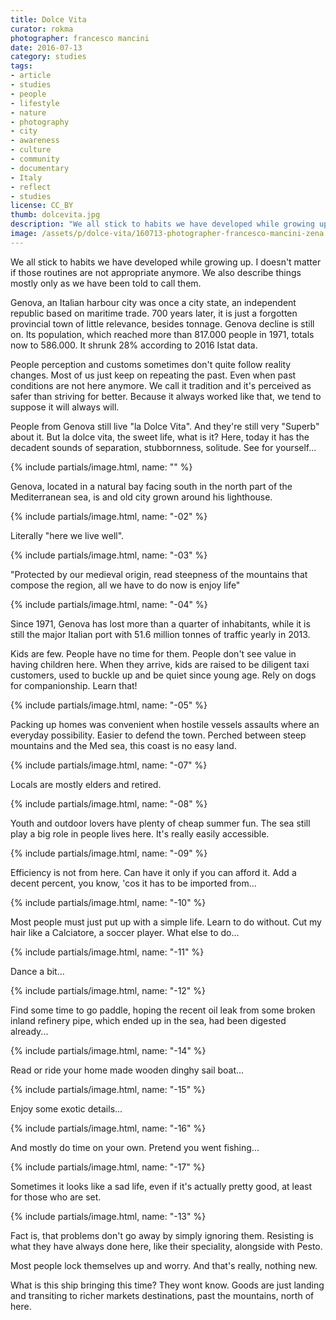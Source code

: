 ```yaml
---
title: Dolce Vita
curator: rokma
photographer: francesco mancini
date: 2016-07-13
category: studies
tags:
- article
- studies
- people
- lifestyle
- nature
- photography
- city
- awareness
- culture
- community
- documentary
- Italy
- reflect
- studies
license: CC_BY
thumb: dolcevita.jpg
description: "We all stick to habits we have developed while growing up. I doesn't matter if those routines are not appropriate anymore. We also describe things mostly only as we have been told to call them. Genova, an Italian harbour city was once a city state, 700 years later, it is just a forgotten provincial town of little relevance, besides tonnage. Genova decline is still on. Its population, which reached more than 817.000 people in 1971, totals now to 586.000. "
image: /assets/p/dolce-vita/160713-photographer-francesco-mancini-zena.jpg
---
```



We all stick to habits we have developed while growing up. I doesn't matter if those routines are not appropriate anymore. We also describe things mostly only as we have been told to call them.

Genova, an Italian harbour city was once a city state, an independent republic based on maritime trade. 700 years later, it is just a forgotten provincial town of little relevance, besides tonnage. Genova decline is still on. Its population, which reached more than 817.000 people in 1971, totals now to 586.000. It shrunk 28% according to 2016 Istat data.

People perception and customs sometimes don't quite follow reality changes. Most of us just keep on repeating the past. Even when past conditions are not here anymore. We call it tradition and it's perceived as safer than striving for better. Because it always worked like that, we tend to suppose it will always will.

People from Genova still live "la Dolce Vita". And they're still very "Superb" about it. But la dolce vita, the sweet life, what is it? Here, today it has the decadent sounds of separation, stubbornness, solitude. See for yourself...



{% include partials/image.html, name: "" %}

Genova, located in a natural bay facing south in the north part of the Mediterranean sea, is and old city grown around his lighthouse.

{% include partials/image.html, name: "-02" %}

Literally "here we live well".

{% include partials/image.html, name: "-03" %}

"Protected by our medieval origin, read steepness of the mountains that compose the region, all we have to do now is enjoy life"

{% include partials/image.html, name: "-04" %}

Since 1971, Genova has lost more than a quarter of inhabitants, while it is still the major Italian port with 51.6 million tonnes of traffic yearly in 2013.

Kids are few. People have no time for them. People don't see value in having children here. When they arrive, kids are raised to be diligent taxi customers, used to buckle up and be quiet since young age. Rely on dogs for companionship. Learn that!

{% include partials/image.html, name: "-05" %}

Packing up homes was convenient when hostile vessels assaults where an everyday possibility. Easier to defend the town. Perched between steep mountains and the Med sea, this coast is no easy land.

{% include partials/image.html, name: "-07" %}

Locals are mostly elders and retired.

{% include partials/image.html, name: "-08" %}

Youth and outdoor lovers have plenty of cheap summer fun. The sea still play a big role in people lives here. It's really easily accessible.

{% include partials/image.html, name: "-09" %}

Efficiency is not from here. Can have it only if you can afford it. Add a decent percent, you know, 'cos it has to be imported from...

{% include partials/image.html, name: "-10" %}

Most people must just put up with a simple life. Learn to do without. Cut my hair like a Calciatore, a soccer player. What else to do...

{% include partials/image.html, name: "-11" %}

Dance a bit...

{% include partials/image.html, name: "-12" %}

Find some time to go paddle, hoping the recent oil leak from some broken inland refinery pipe, which ended up in the sea, had been digested already...

{% include partials/image.html, name: "-14" %}

Read or ride your home made wooden dinghy sail boat...

{% include partials/image.html, name: "-15" %}

Enjoy some exotic details...

{% include partials/image.html, name: "-16" %}

And mostly do time on your own. Pretend you went fishing...

{% include partials/image.html, name: "-17" %}

Sometimes it looks like a sad life, even if it's actually pretty good, at least for those who are set.

{% include partials/image.html, name: "-13" %}

Fact is, that problems don't go away by simply ignoring them. Resisting is what they have always done here, like their speciality, alongside with Pesto.

Most people lock themselves up and worry. And that's really, nothing new.

What is this ship bringing this time? They wont know. Goods are just landing and transiting to richer markets destinations, past the mountains, north of here.
